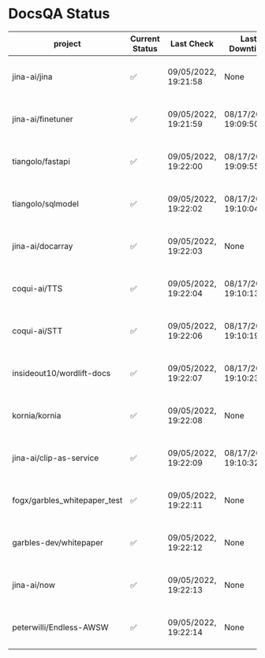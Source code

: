 # DocsQA Status

|          project           |Current Status|     Last Check     |   Last Downtime    |              % Uptime              |
|----------------------------|--------------|--------------------|--------------------|------------------------------------|
|jina-ai/jina                |✅            |09/05/2022, 19:21:58|None                |100.000 (since 08/29/2022, 11:24:14)|
|jina-ai/finetuner           |✅            |09/05/2022, 19:21:59|08/17/2022, 19:09:50|48.153 (since 08/15/2022, 07:09:42) |
|tiangolo/fastapi            |✅            |09/05/2022, 19:22:00|08/17/2022, 19:09:55|48.161 (since 08/15/2022, 07:09:42) |
|tiangolo/sqlmodel           |✅            |09/05/2022, 19:22:02|08/17/2022, 19:10:04|50.880 (since 08/15/2022, 07:09:42) |
|jina-ai/docarray            |✅            |09/05/2022, 19:22:03|None                |100.000 (since 08/24/2022, 01:39:12)|
|coqui-ai/TTS                |✅            |09/05/2022, 19:22:04|08/17/2022, 19:10:13|91.935 (since 08/15/2022, 07:09:42) |
|coqui-ai/STT                |✅            |09/05/2022, 19:22:06|08/17/2022, 19:10:19|156.623 (since 08/15/2022, 07:09:42)|
|insideout10/wordlift-docs   |✅            |09/05/2022, 19:22:07|08/17/2022, 19:10:23|149.620 (since 08/15/2022, 07:09:42)|
|kornia/kornia               |✅            |09/05/2022, 19:22:08|None                |100.000 (since 08/30/2022, 13:49:49)|
|jina-ai/clip-as-service     |✅            |09/05/2022, 19:22:09|08/17/2022, 19:10:32|91.952 (since 08/15/2022, 07:09:42) |
|fogx/garbles_whitepaper_test|✅            |09/05/2022, 19:22:11|None                |100.000 (since 09/05/2022, 12:53:01)|
|garbles-dev/whitepaper      |✅            |09/05/2022, 19:22:12|None                |92.402 (since 08/24/2022, 01:39:12) |
|jina-ai/now                 |✅            |09/05/2022, 19:22:13|None                |100.000 (since 08/24/2022, 01:39:12)|
|peterwilli/Endless-AWSW     |✅            |09/05/2022, 19:22:14|None                |100.000 (since 09/05/2022, 08:33:35)|
